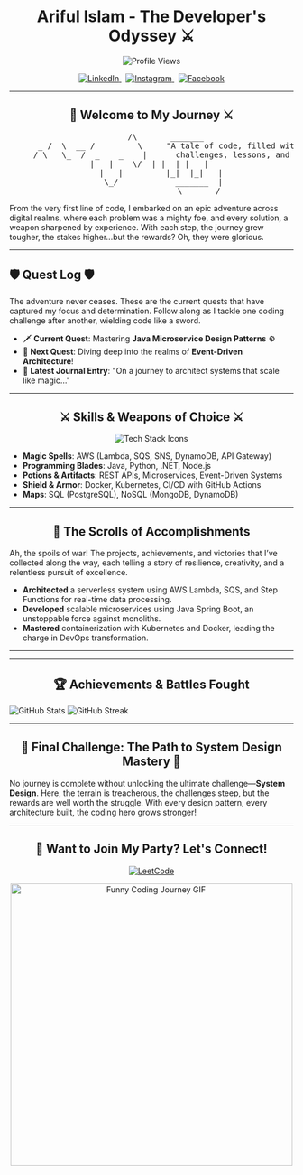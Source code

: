 <h1 align="center">Ariful Islam - The Developer's Odyssey ⚔️</h1>

<p align="center">
  <img src="https://komarev.com/ghpvc/?username=devarifkhan&style=for-the-badge" alt="Profile Views" />
</p>

<p align="center">
  <a href="https://www.linkedin.com/in/devarifkhan/" target="_blank">
    <img src="https://img.shields.io/badge/LinkedIn-0077B5?style=for-the-badge&logo=linkedin&logoColor=white" alt="LinkedIn" />
  </a>
  <!--
  &nbsp;
  <a href="https://twitter.com/devarif_khan" target="_blank">
    <img src="https://img.shields.io/badge/Twitter-1DA1F2?style=for-the-badge&logo=twitter&logoColor=white" alt="Twitter" />
  </a>
  -->
  &nbsp;
  <a href="https://www.instagram.com/devarifkhan/" target="_blank">
    <img src="https://img.shields.io/badge/Instagram-E4405F?style=for-the-badge&logo=instagram&logoColor=white" alt="Instagram" />
  </a>
  &nbsp;
  <a href="https://www.facebook.com/ariful.devarif/" target="_blank">
    <img src="https://img.shields.io/badge/Facebook-1877F2?style=for-the-badge&logo=facebook&logoColor=white" alt="Facebook" />
  </a>
</p>

---

<h2 align="center">🌟 Welcome to My Journey ⚔️</h2>
<pre align="center">
         /\       _______   
      _ /  \  __ /         \     "A tale of code, filled with 
     / \   \_  /  _    _    |      challenges, lessons, and triumphs."
    |   |    \/  | |  | |   |     
    |   |         |_|  |_|   |
     \_/            _______  |
                    \_______/
</pre>

From the very first line of code, I embarked on an epic adventure across digital realms, where each problem was a mighty foe, and every solution, a weapon sharpened by experience. With each step, the journey grew tougher, the stakes higher...but the rewards? Oh, they were glorious.

---
## 🛡️ Quest Log 🛡️
The adventure never ceases. These are the current quests that have captured my focus and determination. Follow along as I tackle one coding challenge after another, wielding code like a sword.

- 🗡️ **Current Quest**: Mastering **Java Microservice Design Patterns** ⚙️
- 🧠 **Next Quest**: Diving deep into the realms of **Event-Driven Architecture**!
- 📜 **Latest Journal Entry**: "On a journey to architect systems that scale like magic..."

---

<h2 align="center">⚔️ Skills & Weapons of Choice ⚔️</h2>

<p align="center">
  <img src="https://skillicons.dev/icons?i=aws,java,spring,python,dotnet,nodejs,graphql,postgresql,mongodb,dynamodb,docker,kubernetes,terraform,githubactions,git" alt="Tech Stack Icons">
</p>

- **Magic Spells**: AWS (Lambda, SQS, SNS, DynamoDB, API Gateway)
- **Programming Blades**: Java, Python, .NET, Node.js
- **Potions & Artifacts**: REST APIs, Microservices, Event-Driven Systems
- **Shield & Armor**: Docker, Kubernetes, CI/CD with GitHub Actions
- **Maps**: SQL (PostgreSQL), NoSQL (MongoDB, DynamoDB)

---

<h2 align="center">📜 The Scrolls of Accomplishments</h2>
Ah, the spoils of war! The projects, achievements, and victories that I’ve collected along the way, each telling a story of resilience, creativity, and a relentless pursuit of excellence.

- **Architected** a serverless system using AWS Lambda, SQS, and Step Functions for real-time data processing.
- **Developed** scalable microservices using Java Spring Boot, an unstoppable force against monoliths.
- **Mastered** containerization with Kubernetes and Docker, leading the charge in DevOps transformation.

---
<!--
<h2 align="center">⚔️ The Developer's Map</h2>

<p align="center">
  <img src="https://raw.githubusercontent.com/devarifkhan/devarifkhan-map/main/map.png" alt="Hero's Map of Projects and Learning">
</p>

A visual representation of my adventure, marked by key milestones, battles fought, and quests undertaken. Follow the map to track my progress across the coding kingdom.
-->
---

<h2 align="center">🏆 Achievements & Battles Fought</h2>

![GitHub Stats](https://github-readme-stats.vercel.app/api?username=devarifkhan&show_icons=true&theme=radical)
![GitHub Streak](https://github-readme-streak-stats.herokuapp.com/?user=devarifkhan&theme=radical)

---

<h2 align="center">🏁 Final Challenge: The Path to System Design Mastery 🏁</h2>

No journey is complete without unlocking the ultimate challenge—**System Design**. Here, the terrain is treacherous, the challenges steep, but the rewards are well worth the struggle. With every design pattern, every architecture built, the coding hero grows stronger!

---

<h2 align="center">🤝 Want to Join My Party? Let's Connect!</h2>

<p align="center">
  <a href="https://leetcode.com/devarifkhan/" target="_blank">
    <img src="https://img.shields.io/badge/LeetCode-FFA116?style=for-the-badge&logo=leetcode&logoColor=white" alt="LeetCode" />
  </a>
</p>

<p align="center">
  <img src="https://media.giphy.com/media/LmNwrBhejkK9EFP504/giphy.gif" width="500" alt="Funny Coding Journey GIF" />
</p>







  





</details>
